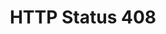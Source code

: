 ---
layout: topic
title: HTTP Status 408
permalink: /design/topics/http-status-408
sort: HTTP Status_HTTP Status 408
topic_id: http-status-408
topic_category: HTTP Status
topic_name: HTTP Status 408
topic_description: When to use HTTP status 408
guidelines:
  - guideline_id: haufe-api-styleguide
    guideline_title: Haufe API style guide
    guideline_type: github
    guideline_url: 'https://github.com/Haufe-Lexware/api-style-guide/blob/master/readme.md'
    guideline_company: Haufe
    guideline_companyLogoUrl: /media/logos/haufe.png
    guideline_companyUrl: 'http://dev.haufe.com/'
    guideline_date: 2015-01-15T00:00:00.000Z
    guideline_reviewDate: 2016-08-31T00:00:00.000Z
    guideline__links:
      self:
        href: /design/guidelines/haufe-api-styleguide
      guidelineTopics:
        href: /design/guidelines/haufe-api-styleguide/topics
    references:
      - name: HTTP Status Codes
        url: 'https://github.com/Haufe-Lexware/api-style-guide/blob/master/http-status-codes/http-status-codes.md'
  - guideline_id: zalando-restful-api-guidelines
    guideline_title: RESTFul API Guidelines
    guideline_type: website
    guideline_url: 'http://zalando.github.io/restful-api-guidelines/'
    guideline_company: Zalando
    guideline_companyLogoUrl: /media/logos/zalando.png
    guideline_companyUrl: 'https://tech.zalando.de/'
    guideline_date: 2016-01-22T00:00:00.000Z
    guideline_reviewDate: 2016-08-28T00:00:00.000Z
    guideline__links:
      self:
        href: /design/guidelines/zalando-restful-api-guidelines
      guidelineTopics:
        href: /design/guidelines/zalando-restful-api-guidelines/topics
    references:
      - name: Client Side Error Codes
        url: 'http://zalando.github.io/restful-api-guidelines/http/Http.html#client-side-error-codes'
---